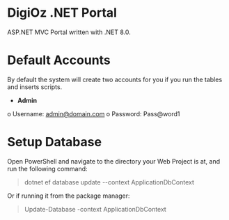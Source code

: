 # DigiOz .NET Portal

ASP.NET MVC Portal written with .NET 8.0.

# Default Accounts
By default the system will create two accounts for you if you run the tables and inserts scripts.

- **Admin**

o Username: admin@domain.com
o Password: Pass@word1

# Setup Database
Open PowerShell and navigate to the directory your Web Project is at, and run the following command: 

> dotnet ef database update --context ApplicationDbContext

Or if running it from the package manager: 

> Update-Database -context ApplicationDbContext


